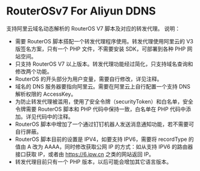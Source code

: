 # RouterOSv7 For Aliyun DDNS
支持阿里云域名动态解析的 RouterOS V7 脚本及对应的转发代理。
说明：
- 需要 RouterOS 脚本搭配一个转发代理程序使用。转发代理使用阿里云的 V3 版签名方案，只有一个 PHP 文件，不需要安装 SDK，可部署到各种 PHP 网站空间。
- 只支持 RouterOS V7 以上版本。转发代理功能经过简化，只支持域名查询和修改两个功能。
- RouterOS 的开头部分为用户变量，需要自行修改，详见注释。
- 域名的 DNS 服务器要指向阿里云。需要在阿里云上自行配置一个支持 DNS 解析权限的 AccessKey。
- 为防止转发代理被滥用，使用了安全令牌（securityToken）和白名单，安全令牌需要 RouterOS 脚本和 PHP 代码中保持一致，白名单在 PHP 代码中添加。详见代码中的注释。
- RouterOS 脚本中增加了一个通过钉钉机器人发送消息通知功能，若不需要可自行屏蔽。
- RouterOS 脚本目前的设置是 IPV4，如要支持 IPV6，需要将 recordType 的值由 A 改为 AAAA，同时修改获取公网 IP 的方式：如从支持 IPV6 的路由器接口获取 IP，或者由 https://6.ipw.cn 之类的网站返回 IP。
- 转发代理目前只有一个 PHP 版本，以后可能会增加其它语言版本。

